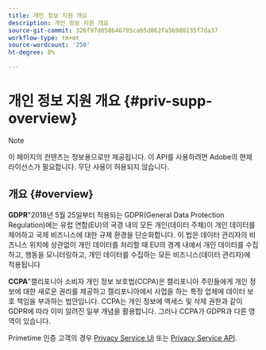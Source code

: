 ```yaml
---
title: 개인 정보 지원 개요
description: 개인 정보 지원 개요
source-git-commit: 326f97d058646795cab5d062fa5b980235f7da37
workflow-type: tm+mt
source-wordcount: '250'
ht-degree: 0%

---
```



# 개인 정보 지원 개요 {#priv-supp-overview}

>[!NOTE]
>
>이 페이지의 컨텐츠는 정보용으로만 제공됩니다. 이 API를 사용하려면 Adobe의 현재 라이선스가 필요합니다. 무단 사용이 허용되지 않습니다.

## 개요 {#overview}

**GDPR**&quot;2018년 5월 25일부터 적용되는 GDPR(General Data Protection Regulation)에는 유럽 연합(EU)의 국경 내의 모든 개인(데이터 주체)이 개인 데이터를 제어하고 국제 비즈니스에 대한 규제 환경을 단순화합니다. 이 법은 데이터 관리자의 비즈니스 위치에 상관없이 개인 데이터를 처리할 때 EU의 경계 내에서 개인 데이터를 수집하고, 행동을 모니터링하고, 개인 데이터를 수집하는 모든 비즈니스(데이터 관리자)에 적용됩니다

**CCPA**&quot;캘리포니아 소비자 개인 정보 보호법(CCPA)은 캘리포니아 주민들에게 개인 정보에 대한 새로운 권리를 제공하고 캘리포니아에서 사업을 하는 특정 업체에 데이터 보호 책임을 부과하는 법안입니다. CCPA는 개인 정보에 액세스 및 삭제 권한과 같이 GDPR에 따라 이미 알려진 일부 개념을 활용합니다. 그러나 CCPA가 GDPR과 다른 영역이 있습니다.

Primetime 인증 고객의 경우 [Privacy Service UI](https://www.adobe.io/apis/experiencecloud/gdpr/docs/alldocs.html#!api-specification/markdown/narrative/tutorials/privacy_service_tutorial/privacy_service_ui_tutorial.md) 또는 [Privacy Service API](https://www.adobe.io/apis/experiencecloud/gdpr/docs/alldocs.html#!api-specification/markdown/narrative/tutorials/privacy_service_tutorial/privacy_service_api_tutorial.md).

<!--

>[!MORELIKETHIS]
>
>* [Privacy Services Overview](https://www.adobe.io/apis/experiencecloud/gdpr/docs/alldocs.html#!api-specification/markdown/narrative/technical_overview/privacy_service_overview/privacy_service_overview.md)
>* [Privacy Service API documentation](https://www.adobe.io/apis/experiencecloud/gdpr.html)
-->